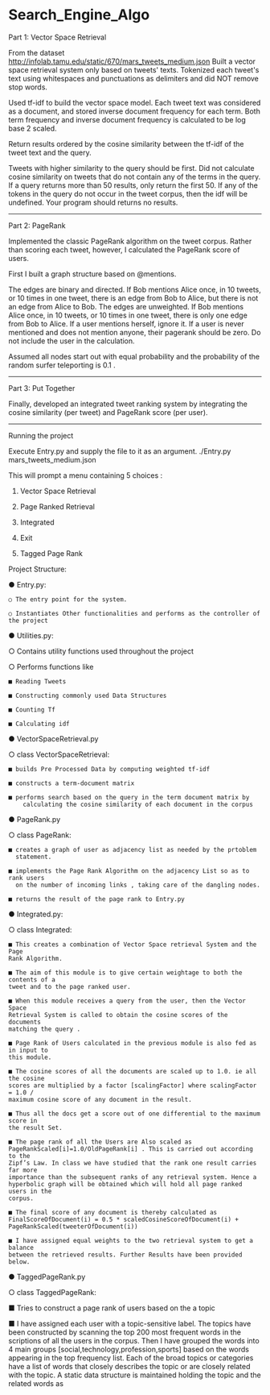 Search_Engine_Algo
==================

Part 1: Vector Space Retrieval

From the dataset http://infolab.tamu.edu/static/670/mars_tweets_medium.json
Built a vector space retrieval system only based on tweets' texts.
Tokenized each tweet's text using whitespaces and punctuations as delimiters and did NOT remove stop words.


Used tf-idf to build the vector space model. Each tweet text was considered as a document, and stored inverse document frequency for each term. Both term frequency and inverse document frequency is calculated to be log base 2 scaled.

Return results ordered by the cosine similarity between the tf-idf of the tweet text and the query.

Tweets with higher similarity to the query should be first.
Did not calculate cosine similarity on tweets that do not contain any of the terms in the query. 
If a query returns more than 50 results, only return the first 50.
If any of the tokens in the query do not occur in the tweet corpus, then the idf will be undefined. Your program should returns no results.

----------------------------------
Part 2: PageRank

Implemented the classic PageRank algorithm on the tweet corpus. Rather than scoring each tweet, however, I calculated the PageRank score of users. 

First I built a graph structure based on @mentions. 

The edges are binary and directed. If Bob mentions Alice once, in 10 tweets, or 10 times in one tweet, there is an edge from Bob to Alice, but there is not an edge from Alice to Bob.
The edges are unweighted. If Bob mentions Alice once, in 10 tweets, or 10 times in one tweet, there is only one edge from Bob to Alice.
If a user mentions herself, ignore it.
If a user is never mentioned and does not mention anyone, their pagerank should be zero. Do not include the user in the calculation.

Assumed all nodes start out with equal probability and the probability of the random surfer teleporting is 0.1 . 


----------------------------------
Part 3: Put Together

Finally, developed an integrated tweet ranking system by integrating the cosine similarity (per tweet) and PageRank score (per user).

-----------------------------------

Running the project

Execute Entry.py and supply the file to it as an argument.
./Entry.py mars_tweets_medium.json


This will prompt a menu containing 5 choices :

1. Vector Space Retrieval

2. Page Ranked Retrieval

3. Integrated

4. Exit

5. Tagged Page Rank
 
Project Structure:

● Entry.py:

    ○ The entry point for the system.
    
    ○ Instantiates Other functionalities and performs as the controller of the project
    
● Utilities.py:

  ○ Contains utility functions used throughout the project
  
  ○ Performs functions like
  
    ■ Reading Tweets
    
    ■ Constructing commonly used Data Structures
    
    ■ Counting Tf
    
    ■ Calculating idf
    

● VectorSpaceRetrieval.py

  ○ class VectorSpaceRetrieval:
  
    ■ builds Pre Processed Data by computing weighted tf-idf
    
    ■ constructs a term-document matrix
    
    ■ performs search based on the query in the term document matrix by
        calculating the cosine similarity of each document in the corpus
        

● PageRank.py

  ○ class PageRank:
  
    ■ creates a graph of user as adjacency list as needed by the prtoblem
      statement.
      
    ■ implements the Page Rank Algorithm on the adjacency List so as to rank users
      on the number of incoming links , taking care of the dangling nodes.
      
    ■ returns the result of the page rank to Entry.py
    

● Integrated.py:

  ○ class Integrated:
  
    ■ This creates a combination of Vector Space retrieval System and the Page
    Rank Algorithm.
    
    ■ The aim of this module is to give certain weightage to both the contents of a
    tweet and to the page ranked user.
    
    ■ When this module receives a query from the user, then the Vector Space
    Retrieval System is called to obtain the cosine scores of the documents
    matching the query .
    
    ■ Page Rank of Users calculated in the previous module is also fed as in input to
    this module.
    
    ■ The cosine scores of all the documents are scaled up to 1.0. ie all the cosine
    scores are multiplied by a factor [scalingFactor] where scalingFactor = 1.0 /
    maximum cosine score of any document in the result.
    
    ■ Thus all the docs get a score out of one differential to the maximum score in
    the result Set.
    
    ■ The page rank of all the Users are Also scaled as
    PageRankScaled[i]=1.0/OldPageRank[i] . This is carried out according to the
    Zipf’s Law. In class we have studied that the rank one result carries far more
    importance than the subsequent ranks of any retrieval system. Hence a
    hyperbolic graph will be obtained which will hold all page ranked users in the
    corpus.
    
    ■ The final score of any document is thereby calculated as
    FinalScoreOfDocument(i) = 0.5 * scaledCosineScoreOfDocument(i) +
    PageRankScaled(tweeterOfDocument(i))
    
    ■ I have assigned equal weights to the two retrieval system to get a balance
    between the retrieved results. Further Results have been provided below.

● TaggedPageRank.py 
  
  ○ class TaggedPageRank:
  
  ■ Tries to construct a page rank of users based on the a topic
  
  ■ I have assigned each user with a topic-sensitive label. The topics have been
  constructed by scanning the top 200 most frequent words in the scriptions of
  all the users in the corpus. Then I have grouped the words into 4 main groups
  [social,technology,profession,sports] based on the words appearing in the
  top frequency list. Each of the broad topics or categories have a list of words
  that closely describes the topic or are closely related with the topic. A static
  data structure is maintained holding the topic and the related words as
